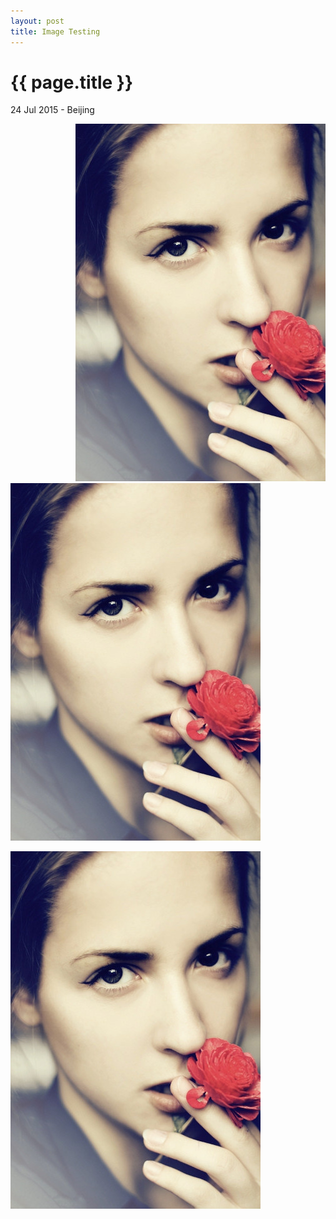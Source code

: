 ```yaml
---
layout: post
title: Image Testing
---
```


{{ page.title }}
================

<p class="meta">24 Jul 2015 - Beijing</p>

<div style="float:right">
    <img src="/assets/girl.jpg">
</div>

![alt text](/assets/girl.jpg 'title')

![alt text](../assets/girl.jpg 'title')

<!-- <img style="float: right;" src="../assets/girl.jpg"> -->
